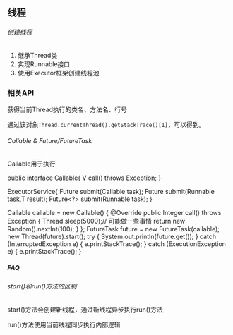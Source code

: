 线程
-

###### 创建线程

1. 继承Thread类
2. 实现Runnable接口
3. 使用Executor框架创建线程池

### 相关API

获得当前Thread执行的类名、方法名、行号

通过该对象`Thread.currentThread().getStackTrace()[1]`，可以得到。



###### Callable & Future/FutureTask
	
Callable用于执行

public interface Callable<V>{
	V call() throws Exception;
}


ExecutorService{
	<T> Future<T> submit(Callable<T> task);
	<T> Future<T> submit(Runnable task,T result);
	Future<?> submit(Runnable task);
}



Callable<Integer> callable = new Callable<Integer>() {
	@Override
	public Integer call() throws Exception {
		Thread.sleep(5000);// 可能做一些事情
		return new Random().nextInt(100);
	}
};
FutureTask<Integer> future = new FutureTask<Integer>(callable);
new Thread(future).start();
try {
	System.out.println(future.get());
} catch (InterruptedException e) {
	e.printStackTrace();
} catch (ExecutionException e) {
	e.printStackTrace();
}


##### FAQ

###### start()和run()方法的区别

start()方法会创建新线程，通过新线程异步执行run()方法

run()方法使用当前线程同步执行内部逻辑

